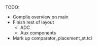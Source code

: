 TODO: 
- Compile overview on main
- Finish rest of layout
  - ADC
  - Aux components
- Mark up comparator_placement_st.tcl
